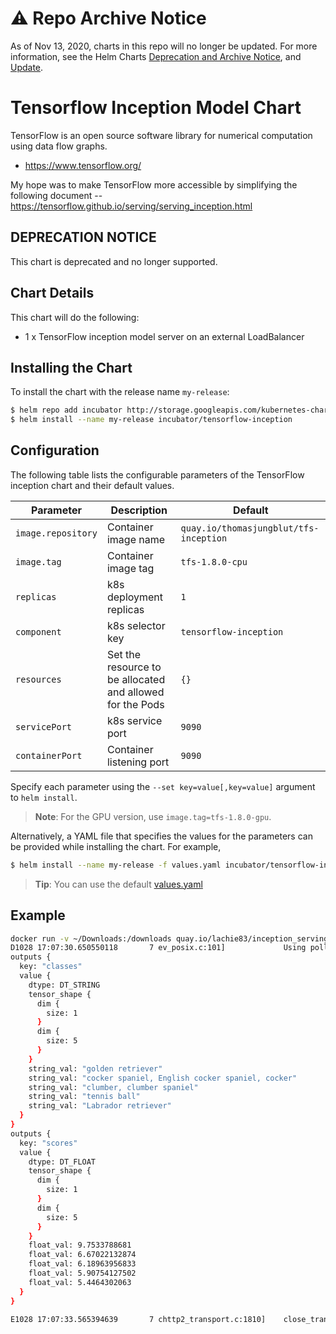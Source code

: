 # ⚠️ Repo Archive Notice

As of Nov 13, 2020, charts in this repo will no longer be updated.
For more information, see the Helm Charts [Deprecation and Archive Notice](https://github.com/helm/charts#%EF%B8%8F-deprecation-and-archive-notice), and [Update](https://helm.sh/blog/charts-repo-deprecation/).

# Tensorflow Inception Model Chart

TensorFlow is an open source software library for numerical computation using data flow graphs.

* https://www.tensorflow.org/

My hope was to make TensorFlow more accessible by simplifying the following document -- https://tensorflow.github.io/serving/serving_inception.html

## DEPRECATION NOTICE

This chart is deprecated and no longer supported.

## Chart Details
This chart will do the following:

* 1 x TensorFlow inception model server on an external LoadBalancer

## Installing the Chart

To install the chart with the release name `my-release`:

```bash
$ helm repo add incubator http://storage.googleapis.com/kubernetes-charts-incubator
$ helm install --name my-release incubator/tensorflow-inception
```

## Configuration

The following table lists the configurable parameters of the TensorFlow inception chart and their default values.


| Parameter               | Description                        | Default                                                    |
| ----------------------- | ---------------------------------- | ---------------------------------------------------------- |
| `image.repository`          | Container image name               | `quay.io/thomasjungblut/tfs-inception`                              |
| `image.tag`       | Container image tag                | `tfs-1.8.0-cpu`                                                          |
| `replicas`       | k8s deployment replicas            | `1`                                                               |
| `component`      | k8s selector key                   | `tensorflow-inception`                                            |
| `resources`      | Set the resource to be allocated and allowed for the Pods                   | `{}`                                            |
| `servicePort`    | k8s service port                   | `9090`                                                            |
| `containerPort`  | Container listening port           | `9090`                                                            |

Specify each parameter using the `--set key=value[,key=value]` argument to `helm install`.

> **Note**: For the GPU version, use `image.tag=tfs-1.8.0-gpu`.

Alternatively, a YAML file that specifies the values for the parameters can be provided while installing the chart. For example,

```bash
$ helm install --name my-release -f values.yaml incubator/tensorflow-inception
```

> **Tip**: You can use the default [values.yaml](values.yaml)

## Example
```bash
docker run -v ~/Downloads:/downloads quay.io/lachie83/inception_serving /serving/bazel-bin/tensorflow_serving/example/inception_client --server=$INCEPTION_SERVICE_IP:9090 --image=/downloads/dog.jpg
D1028 17:07:30.650550118       7 ev_posix.c:101]             Using polling engine: poll
outputs {
  key: "classes"
  value {
    dtype: DT_STRING
    tensor_shape {
      dim {
        size: 1
      }
      dim {
        size: 5
      }
    }
    string_val: "golden retriever"
    string_val: "cocker spaniel, English cocker spaniel, cocker"
    string_val: "clumber, clumber spaniel"
    string_val: "tennis ball"
    string_val: "Labrador retriever"
  }
}
outputs {
  key: "scores"
  value {
    dtype: DT_FLOAT
    tensor_shape {
      dim {
        size: 1
      }
      dim {
        size: 5
      }
    }
    float_val: 9.7533788681
    float_val: 6.67022132874
    float_val: 6.18963956833
    float_val: 5.90754127502
    float_val: 5.4464302063
  }
}

E1028 17:07:33.565394639       7 chttp2_transport.c:1810]    close_transport: {"created":"@1477674453.565348591","description":"FD shutdown","file":"src/core/lib/iomgr/ev_poll_posix.c","file_line":427}
```
